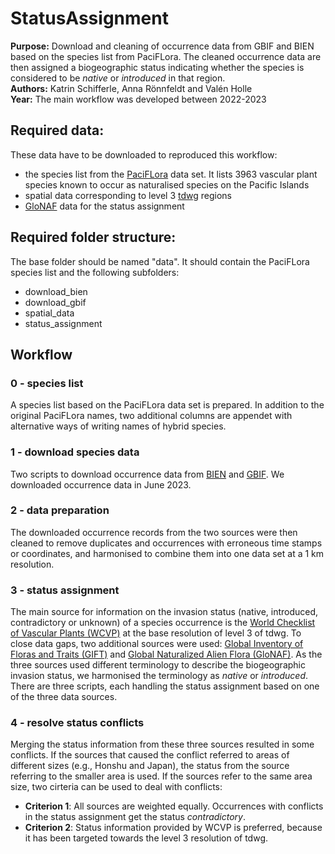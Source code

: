 # StatusAssignment

**Purpose:** Download and cleaning of occurrence data from GBIF and BIEN based on the species list from PaciFLora. The cleaned occurrence data are then assigned a biogeographic status indicating whether the species is considered to be _native_ or _introduced_ in that region. </br>
**Authors:** Katrin Schifferle, Anna Rönnfeldt and Valén Holle </br>
**Year:** The main workflow was developed between 2022-2023 </br>


## Required data:

These data have to be downloaded to reproduced this workflow:
* the species list from the [PaciFLora](https://bdj.pensoft.net/article/67318/) data set. It lists 3963 vascular plant species known to occur as naturalised species on the Pacific Islands
* spatial data corresponding to level 3 [tdwg](https://github.com/tdwg/wgsrpd) regions
* [GloNAF](https://idata.idiv.de/DDM/Data/ShowData/257) data for the status assignment

## Required folder structure:
The base folder should be named "data". It should contain the PaciFLora species list and the following subfolders:

* download_bien
* download_gbif
* spatial_data
* status_assignment

## Workflow

### 0 - species list
A species list based on the PaciFLora data set is prepared. In addition to the original PaciFLora names, two additional columns are appendet with alternative ways of writing names of hybrid species. 

### 1 - download species data 
Two scripts to download occurrence data from [BIEN](https://biendata.org/) and [GBIF](https://www.gbif.org/). We downloaded occurrence data in June 2023.

### 2 - data preparation 
The downloaded occurrence records from the two sources were then cleaned to remove duplicates and occurrences with erroneous time stamps or coordinates, and harmonised to combine them into one data set at a 1 km resolution. 

### 3 - status assignment
The main source for information on the invasion status (native, introduced, contradictory or unknown) of a species occurrence is the [World Checklist of Vascular Plants (WCVP)](http://www.plantsoftheworldonline.org/) at the base resolution of level 3 of tdwg. To close data gaps, two additional sources were used: [Global Inventory of Floras and Traits (GIFT)](https://gift.uni-goettingen.de/home) and [Global Naturalized Alien Flora (GloNAF)](https://glonaf.org/). As the three sources used different terminology to describe the biogeographic invasion status, we harmonised the terminology as _native_ or _introduced_. </br>
There are three scripts, each handling the status assignment based on one of the three data sources. 

### 4 - resolve status conflicts
Merging the status information from these three sources resulted in some conflicts. If the sources that caused the conflict referred to areas of different sizes (e.g., Honshu and Japan), the status from the source referring to the smaller area is used. If the sources refer to the same area size, two cirteria can be used to deal with conflicts:

* **Criterion 1**: All sources are weighted equally. Occurrences with conflicts in the status assignment get the status *contradictory*.
* **Criterion 2**: Status information provided by WCVP is preferred, because it has been targeted towards the level 3 resolution of tdwg.
